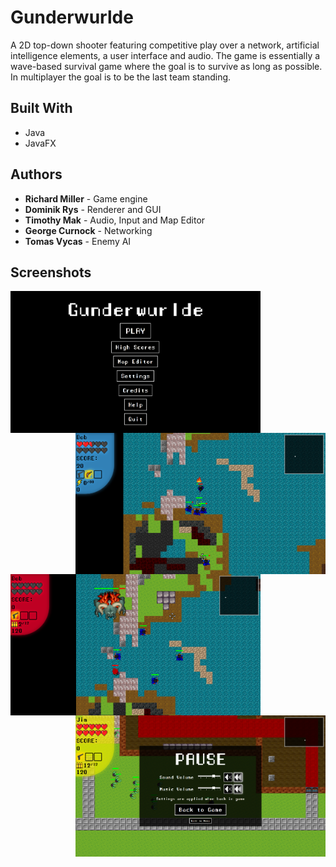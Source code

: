# Gunderwurlde

A 2D top-down shooter featuring competitive play over a network, artificial intelligence elements, a user interface and audio. The game is essentially a wave-based survival game where the goal is to survive as long as possible. In multiplayer the goal is to be the last team standing.

## Built With
* Java
* JavaFX

## Authors
* **Richard Miller** - Game engine
* **Dominik Rys** - Renderer and GUI
* **Timothy Mak** - Audio, Input and Map Editor
* **George Curnock** - Networking
* **Tomas Vycas** - Enemy AI

## Screenshots
<p>
	<img align="left" src="/docs/img/screenshot1.png" title="Menu" width="400"/>
	<img align="right" src="/docs/img/screenshot2.png" title="Game" width="400"/>
<p/>
<p>
	<img align="left" src="/docs/img/screenshot3.png" Title="Boss" width="400"/>
	<img align="right" src="/docs/img/screenshot4.png" Title="Pause Menu" width="400"/>
<p.> 